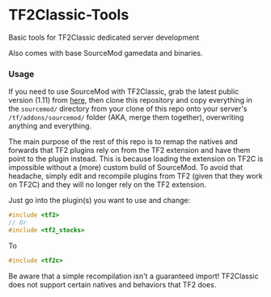 # TF2Classic-Tools
Basic tools for TF2Classic dedicated server development

Also comes with base SourceMod gamedata and binaries.

### Usage ###
If you need to use SourceMod with TF2Classic, grab the latest public version (1.11) from [here](https://www.sourcemod.net/downloads.php), then clone this repository and copy everything in the `sourcemod/` directory from your clone of this repo onto your server's `/tf/addons/sourcemod/` folder (AKA, merge them together), overwriting anything and everything.

The main purpose of the rest of this repo is to remap the natives and forwards that TF2 plugins rely on from the TF2 extension and have them point to the plugin instead. This is because loading the extension on TF2C is impossible without a (more) custom build of SourceMod. To avoid that headache, simply edit and recompile plugins from TF2 (given that they work on TF2C) and they will no longer rely on the TF2 extension.

Just go into the plugin(s) you want to use and change:
```cpp
#include <tf2>
// Or
#include <tf2_stocks>
```
To
```cpp
#include <tf2c>
```

Be aware that a simple recompilation isn't a guaranteed import! TF2Classic does not support certain natives and behaviors that TF2 does.
